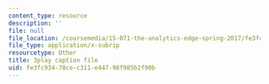 ```yaml
---
content_type: resource
description: ''
file: null
file_location: /coursemedia/15-071-the-analytics-edge-spring-2017/fe3fc93478cec311e44798f985b2f90b_1r6cLE2BoTA.srt
file_type: application/x-subrip
resourcetype: Other
title: 3play caption file
uid: fe3fc934-78ce-c311-e447-98f985b2f90b
---
```

